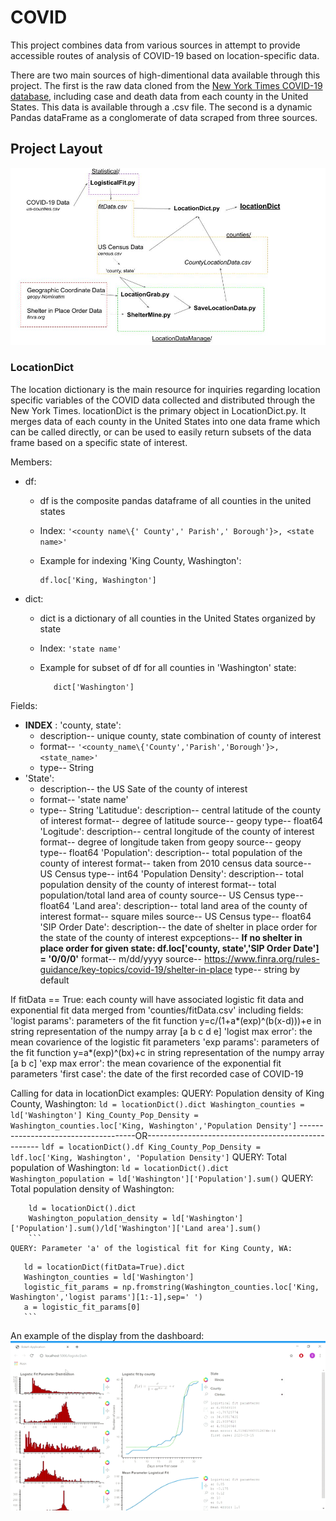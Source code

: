 # COVID
This project combines data from various sources in attempt to provide accessible routes of analysis of COVID-19 based on location-specific data. 

There are two main sources of high-dimentional data available through this project. The first is the raw data cloned from the [New York Times COVID-19 database](https://github.com/nytimes/covid-19-data), including case and death data from each county in the United States. This data is available through a .csv file. The second is a dynamic Pandas dataFrame as a conglomerate of data scraped from three sources. 



## Project Layout

![text](https://github.com/SamTabbutt/COVID/blob/master/Display/Layout.jpg)

### LocationDict
The location dictionary is the main resource for inquiries regarding location specific variables of the COVID data collected and distributed through the New York Times. locationDict is the primary object in LocationDict.py. It merges data of each county in the United States into one data frame which can be called directly, or can be used to easily return subsets of the data frame based on a specific state of interest. 

Members:
- df:
  - df is the composite pandas dataframe of all counties in the united states
  - Index: ```'<county name\{' County',' Parish',' Borough'}>, <state name>'```
  - Example for indexing 'King County, Washington':
 
        df.loc['King, Washington']
 
- dict:
  - dict is a dictionary of all counties in the United States organized by state     
  - Index: ```'state name'```    
  - Example for subset of df for all counties in 'Washington' state:
       
           dict['Washington']

Fields:
- **INDEX** : 'county, state':
  - description-- unique county, state combination of county of interest
  - format-- ```'<county_name\{'County','Parish','Borough'}>, <state_name>'``` 
  - type-- String
- 'State':
  - description-- the US Sate of the county of interest
  - format-- 'state name'
  - type-- String
   'Latitudue':
       description-- central latitude of the county of interest
       format-- degree of latitude
       source-- geopy
       type-- float64
   'Logitude':
       description-- central longitude of the county of interest
       format-- degree of longitude taken from geopy
       source-- geopy
       type-- float64
   'Population':
       description-- total population of the county of interest
       format-- taken from 2010 census data
       source-- US Census
       type-- int64
   'Population Density':
       description-- total population density of the county of interest
       format-- total population/total land area of county
       source-- US Census
       type-- float64
   'Land area':
       description-- total land area of the county of interest
       format-- square miles
       source-- US Census
       type-- float64
   'SIP Order Date':
       description-- the date of shelter in place order for the state of the county of interest
       expceptions-- **If no shelter in place order for given state: df.loc['county, state','SIP Order Date'] = '0/0/0'**
       format-- m/dd/yyyy
       source-- https://www.finra.org/rules-guidance/key-topics/covid-19/shelter-in-place
       type-- string by default

   
If fitData == True: each county will have associated logistic fit data and exponential fit data merged from 'counties/fitData.csv' including fields:
   'logist params': parameters of the fit function y=c/(1+a*(exp)^(b(x-d)))+e in string representation of the numpy array [a b c d e]
   'logist max error': the mean covarience of the logistic fit parameters
   'exp params': parameters of the fit function y=a*(exp)^(bx)+c in string representation of the numpy array [a b c]
   'exp max error': the mean covarience of the exponential fit parameters
   'first case': the date of the first recorded case of COVID-19

Calling for data in locationDict examples:
   QUERY: Population density of King County, Washington:
       ```
       ld = locationDict().dict
       Washington_counties = ld['Washington']
       King_County_Pop_Density = Washington_counties.loc['King, Washington','Population Density']
       ```
       -------------------------------------OR---------------------------------------------------
       ```
       ldf = locationDict().df
       King_County_Pop_Density = ldf.loc['King, Washington', 'Population Density']
       ```
   QUERY: Total population of Washington:
    ```
       ld = locationDict().dict
       Washington_population = ld['Washington']['Population'].sum()
       ```
   QUERY: Total population density of Washington:
   ```
       ld = locationDict().dict
       Washington_population_density = ld['Washington']['Population'].sum()/ld['Washington']['Land area'].sum()
       ```
   QUERY: Parameter 'a' of the logistical fit for King County, WA:
   ```
       ld = locationDict(fitData=True).dict
       Washington_counties = ld['Washington']
       logistic_fit_params = np.fromstring(Washington_counties.loc['King, Washington','logist params'][1:-1],sep=' ')
       a = logistic_fit_params[0]
       ```

An example of the display from the dashboard:
![text](https://github.com/SamTabbutt/COVID/blob/master/Display/Ex.gif)
